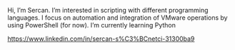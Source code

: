 Hi, I’m Sercan. I’m interested in scripting with different programming languages. I focus on automation and integration of VMware operations by using PowerShell (for now). I’m currently learning Python

https://www.linkedin.com/in/sercan-s%C3%BCnetci-31300ba9

<!---
sercansunetci/sercansunetci is a ✨ special ✨ repository because its `README.md` (this file) appears on your GitHub profile.
You can click the Preview link to take a look at your changes.
--->
